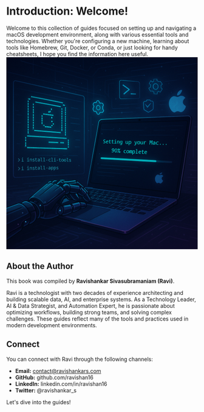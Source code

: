 # Introduction: Welcome!

Welcome to this collection of guides focused on setting up and navigating a macOS development environment, along with various essential tools and technologies. Whether you're configuring a new machine, learning about tools like Homebrew, Git, Docker, or Conda, or just looking for handy cheatsheets, I hope you find the information here useful.
![Banner](https://raw.githubusercontent.com/ravishan16/dotFile/main/assets/banner_1.png)
## About the Author

This book was compiled by **Ravishankar Sivasubramaniam (Ravi)**.

Ravi is a technologist with two decades of experience architecting and building scalable data, AI, and enterprise systems. As a Technology Leader, AI & Data Strategist, and Automation Expert, he is passionate about optimizing workflows, building strong teams, and solving complex challenges. These guides reflect many of the tools and practices used in modern development environments.

## Connect

You can connect with Ravi through the following channels:

* **Email:** contact@ravishankars.com
* **GitHub:** github.com/ravishan16
* **LinkedIn:** linkedin.com/in/ravishan16
* **Twitter:** @ravishankar_s

Let's dive into the guides!